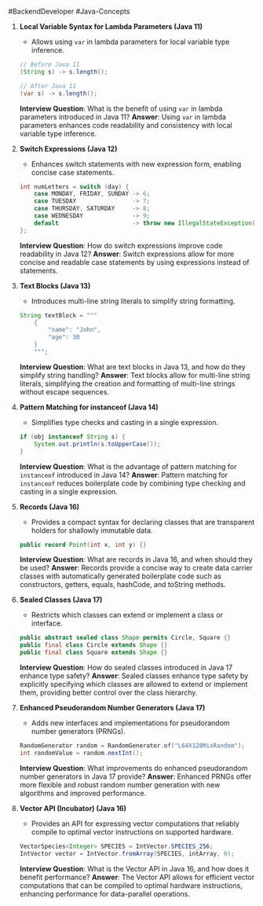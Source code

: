 #BackendDeveloper #Java-Concepts 

1. **Local Variable Syntax for Lambda Parameters (Java 11)**
    
    - Allows using `var` in lambda parameters for local variable type inference.
    
    ```java
    // Before Java 11
    (String s) -> s.length();
    
    // After Java 11
    (var s) -> s.length();
    
    ```
    
    **Interview Question**: What is the benefit of using `var` in lambda parameters introduced in Java 11? **Answer**: Using `var` in lambda parameters enhances code readability and consistency with local variable type inference.
    
2. **Switch Expressions (Java 12)**
    
    - Enhances switch statements with new expression form, enabling concise case statements.
    
    ```java
    int numLetters = switch (day) {
        case MONDAY, FRIDAY, SUNDAY -> 6;
        case TUESDAY                -> 7;
        case THURSDAY, SATURDAY     -> 8;
        case WEDNESDAY              -> 9;
        default                     -> throw new IllegalStateException("Invalid day: " + day);
    };
    
    ```
    
    **Interview Question**: How do switch expressions improve code readability in Java 12? **Answer**: Switch expressions allow for more concise and readable case statements by using expressions instead of statements.
    
3. **Text Blocks (Java 13)**
    
    - Introduces multi-line string literals to simplify string formatting.
    
    ```java
    String textBlock = """
        {
            "name": "John",
            "age": 30
        }
        """;
    
    ```
    
    **Interview Question**: What are text blocks in Java 13, and how do they simplify string handling? **Answer**: Text blocks allow for multi-line string literals, simplifying the creation and formatting of multi-line strings without escape sequences.
    
4. **Pattern Matching for instanceof (Java 14)**
    
    - Simplifies type checks and casting in a single expression.
    
    ```java
    if (obj instanceof String s) {
        System.out.println(s.toUpperCase());
    }
    
    ```
    
    **Interview Question**: What is the advantage of pattern matching for `instanceof` introduced in Java 14? **Answer**: Pattern matching for `instanceof` reduces boilerplate code by combining type checking and casting in a single expression.
    
5. **Records (Java 16)**
    
    - Provides a compact syntax for declaring classes that are transparent holders for shallowly immutable data.
    
    ```java
    public record Point(int x, int y) {}
    
    ```
    
    **Interview Question**: What are records in Java 16, and when should they be used? **Answer**: Records provide a concise way to create data carrier classes with automatically generated boilerplate code such as constructors, getters, equals, hashCode, and toString methods.
    
6. **Sealed Classes (Java 17)**
    
    - Restricts which classes can extend or implement a class or interface.
    
    ```java
    public abstract sealed class Shape permits Circle, Square {}
    public final class Circle extends Shape {}
    public final class Square extends Shape {}
    
    ```
    
    **Interview Question**: How do sealed classes introduced in Java 17 enhance type safety? **Answer**: Sealed classes enhance type safety by explicitly specifying which classes are allowed to extend or implement them, providing better control over the class hierarchy.
    
7. **Enhanced Pseudorandom Number Generators (Java 17)**
    
    - Adds new interfaces and implementations for pseudorandom number generators (PRNGs).
    
    ```java
    RandomGenerator random = RandomGenerator.of("L64X128MixRandom");
    int randomValue = random.nextInt();
    
    ```
    
    **Interview Question**: What improvements do enhanced pseudorandom number generators in Java 17 provide? **Answer**: Enhanced PRNGs offer more flexible and robust random number generation with new algorithms and improved performance.
    
8. **Vector API (Incubator) (Java 16)**
    
    - Provides an API for expressing vector computations that reliably compile to optimal vector instructions on supported hardware.
    
    ```java
    VectorSpecies<Integer> SPECIES = IntVector.SPECIES_256;
    IntVector vector = IntVector.fromArray(SPECIES, intArray, 0);
    
    ```
    
    **Interview Question**: What is the Vector API in Java 16, and how does it benefit performance? **Answer**: The Vector API allows for efficient vector computations that can be compiled to optimal hardware instructions, enhancing performance for data-parallel operations.